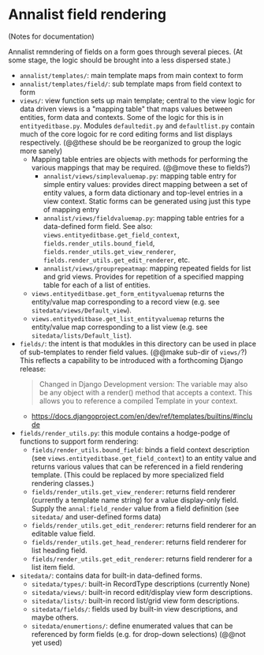 # Annalist field rendering

(Notes for documentation)

Annalist remndering of fields on a form goes through several pieces.  (At some stage, the logic should be brought into a less dispersed state.)

* `annalist/templates/`:  main template maps from main context to form
* `annalist/templates/field/`:  sub template maps from field context to form
* `views/`: view function sets up main template;  central to the view logic for data driven views is a "mapping table" that maps values between entities, form data and contexts.  Some of the logic for this is in `entityeditbase.py`.  Modules `defaultedit.py` and `defaultlist.py` contain much of the core logoic for re cord editing forms and list displays respectively. (@@these should be be reorganized to group the logic more sanely)
    * Mapping table entries are objects with methods for performing the various mappings that may be required. (@@move these to fields?)
        * `annalist/views/simplevaluemap.py`: mapping table entry for simple entiry values:  provides direct mapping between a set of entity values, a form data dictionary and top-level entries in a view context.  Static forms can be generated using just this type of mapping entry
        * `annalist/views/fieldvaluemap.py`: mapping table entries for a data-defined form field.  See also: `views.entityeditbase.get_field_context`, `fields.render_utils.bound_field`, `fields.render_utils.get_view_renderer`, `fields.render_utils.get_edit_renderer`, etc.
        * `annalist/views/grouprepeatmap`: mapping repeated fields for list and grid views.  Provides for repetition of a specified mapping table for each of a list of entities.
    * `views.entityeditbase.get_form_entityvaluemap` returns the entity/value map corresponding to a record view (e.g. see `sitedata/views/Default_view`).
    * `views.entityeditbase.get_list_entityvaluemap` returns the entity/value map corresponding to a list view (e.g. see `sitedata/lists/Default_list`).
* `fields/`: the intent is that modukles in this directory can be used in place of sub-templates to render field values.  (@@make sub-dir of `views/`?)  This reflects a capability to be introduced with a forthcoming Django release:
    > Changed in Django Development version: The variable may also be any object with a render() method that accepts a context. This allows you to reference a compiled Template in your context. 
    - https://docs.djangoproject.com/en/dev/ref/templates/builtins/#include
* `fields/render_utils.py`: this module contains a hodge-podge of functions to support form rendering:
    * `fields/render_utils.bound_field`: binds a field context description (see `views.entityeditbase.get_field_context`) to an entity value and returns various values that can be referenced in a field rendering template.  (This could be replaced by more specialized field rendering classes.)
    * `fields/render_utils.get_view_renderer`: returns field renderer (currently a template name string) for a value display-only field.  Supply the `annal:field_render` value from a field definition (see `sitedata/` and user-defined forms data)
    * `fields/render_utils.get_edit_renderer`: returns field renderer for an editable value field.
    * `fields/render_utils.get_head_renderer`: returns field renderer for list heading field.
    * `fields/render_utils.get_edit_renderer`: returns field renderer for a list item field.
* `sitedata/`: contains data for built-in data-defined forms.
    * `sitedata/types/`: built-in RecordType descriptions (currently None)
    * `sitedata/views/`: built-in record edit/display view form descriptions.
    * `sitedata/lists/`: built-in record list/grid view form descriptions.
    * `sitedata/fields/`: fields used by built-in view descriptions, and maybe others.
    * `sitedata/enumertions/`: define enumerated values that can be referenced by form fields (e.g. for drop-down selections) (@@not yet used)

